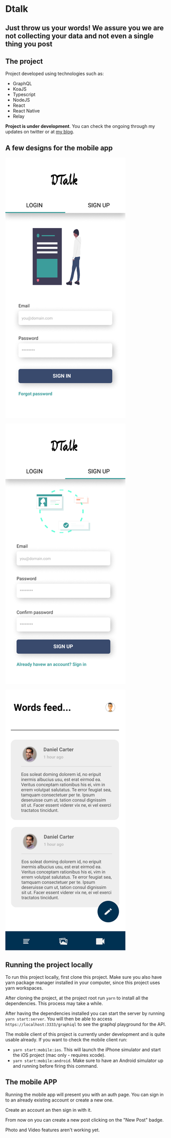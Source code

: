 # Dtalk

## Just throw us your words! We assure you we are not collecting your data and not even a single thing you post

## The project

Project developed using technologies such as:

- GraphQL
- KoaJS
- Typescript
- NodeJS
- React
- React Native
- Relay

**Project is under development**. You can check the ongoing through my updates on twitter
or at [my blog](https://www.danmiranda.io).



## A few designs for the mobile app



![sign-in](./docs/sign-in.png)



![sign-up](./docs/sign-up.png)



![news-feed](./docs/news-feed.png)


## Running the project locally

To run this project locally, first clone this project. Make sure you also have yarn package manager installed in your
computer, since this project uses yarn workspaces.

After cloning the project, at the project root run `yarn` to install all the dependencies. This process may take a while.

After having the dependencies installed you can start the server by running `yarn start:server`. You will then be able
to access `https://localhost:3333/graphiql` to see the graphql playground for the API.

The mobile client of this project is currently under development and is quite usable already. If you want to check the
mobile client run:

- `yarn start:mobile:ios`. This will launch the iPhone simulator and start the iOS project (mac only - requires xcode).
- `yarn start:mobile:android`. Make sure to have an Android simulator up and running before firing this command.

## The mobile APP

Running the mobile app will present you with an auth page. You can sign in to an already existing account or create a
new one.

Create an account an then sign in with it.

From now on you can create a new post clicking on the "New Post" badge.

Photo and Video features aren't working yet.
